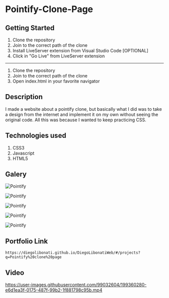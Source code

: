 # Pointify-Clone-Page

## Getting Started

1. Clone the repository
2. Join to the correct path of the clone
3. Install LiveServer extension from Visual Studio Code [OPTIONAL]
4. Click in "Go Live" from LiveServer extension

---

1. Clone the repository
2. Join to the correct path of the clone
3. Open index.html in your favorite navigator

## Description

I made a website about a pointify clone, but basically what I did was to take a design from the internet and implement it on my own without seeing the original code. All this was because I wanted to keep practicing CSS.

## Technologies used

1. CSS3
2. Javascript
3. HTML5

## Galery

![Pointify](https://raw.githubusercontent.com/DiegoLibonati/DiegoLibonatiWeb/main/data/projects/Css/Imagenes/pontify-0.jpg)

![Pointify](https://raw.githubusercontent.com/DiegoLibonati/DiegoLibonatiWeb/main/data/projects/Css/Imagenes/pontify-1.jpg)

![Pointify](https://raw.githubusercontent.com/DiegoLibonati/DiegoLibonatiWeb/main/data/projects/Css/Imagenes/pontify-2.jpg)

![Pointify](https://raw.githubusercontent.com/DiegoLibonati/DiegoLibonatiWeb/main/data/projects/Css/Imagenes/pontify-3.jpg)

![Pointify](https://raw.githubusercontent.com/DiegoLibonati/DiegoLibonatiWeb/main/data/projects/Css/Imagenes/pontify-4.jpg)

## Portfolio Link

`https://diegolibonati.github.io/DiegoLibonatiWeb/#/projects?q=Pointify%20clone%20page`

## Video


https://user-images.githubusercontent.com/99032604/199360280-e6d1ea3f-0175-487f-99b2-1f881798c95b.mp4

